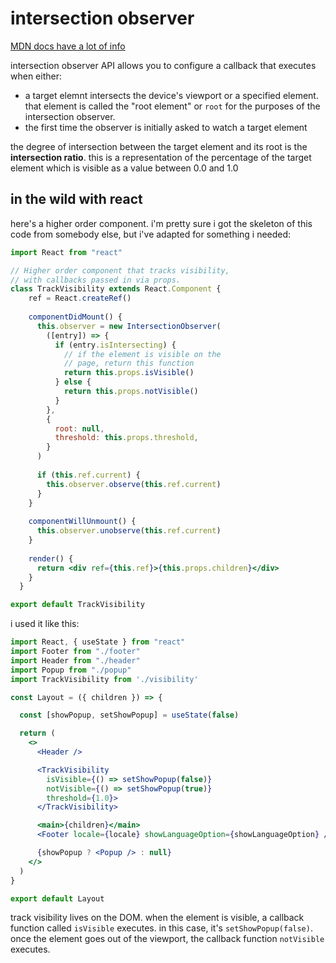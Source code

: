 # intersection observer
[MDN docs have a lot of info](https://developer.mozilla.org/en-US/docs/Web/API/IntersectionObserverEntry/intersectionRatio)

intersection observer API allows you to configure a callback that executes when either:
- a target elemnt intersects the device's viewport or a specified element. that element is called the "root element" or `root` for the purposes of the intersection observer.
- the first time the observer is initially asked to watch a target element

the degree of intersection between the target element and its root is the **intersection ratio**. this is a representation of the percentage of the target element which is visible as a value between 0.0 and 1.0

## in the wild with react
here's a higher order component. i'm pretty sure i got the skeleton of this code from somebody else, but i've adapted for something i needed:
```jsx
import React from "react"

// Higher order component that tracks visibility,
// with callbacks passed in via props.
class TrackVisibility extends React.Component {
    ref = React.createRef()
  
    componentDidMount() {
      this.observer = new IntersectionObserver(
        ([entry]) => {
          if (entry.isIntersecting) {
            // if the element is visible on the 
            // page, return this function
            return this.props.isVisible()
          } else {
            return this.props.notVisible()
          }
        },
        {
          root: null,
          threshold: this.props.threshold,
        }
      )
  
      if (this.ref.current) {
        this.observer.observe(this.ref.current)
      }
    }
  
    componentWillUnmount() {
      this.observer.unobserve(this.ref.current)
    }
  
    render() {
      return <div ref={this.ref}>{this.props.children}</div>
    }
  }

export default TrackVisibility

```

i used it like this:
```jsx
import React, { useState } from "react"
import Footer from "./footer"
import Header from "./header"
import Popup from "./popup"
import TrackVisibility from './visibility'

const Layout = ({ children }) => {

  const [showPopup, setShowPopup] = useState(false)

  return (
    <>
      <Header />

      <TrackVisibility 
        isVisible={() => setShowPopup(false)} 
        notVisible={() => setShowPopup(true)}
        threshold={1.0}>
      </TrackVisibility>

      <main>{children}</main>
      <Footer locale={locale} showLanguageOption={showLanguageOption} />

      {showPopup ? <Popup /> : null}
    </>
  )
}

export default Layout
```

track visibility lives on the DOM. when the element is visible, a callback function called `isVisible` executes. in this case, it's `setShowPopup(false)`. once the element goes out of the viewport, the callback function `notVisible` executes.
